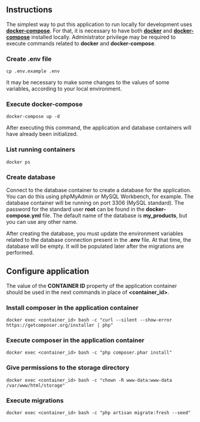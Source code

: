 ## Instructions
The simplest way to put this application to run locally for development uses [**docker-compose**](https://docs.docker.com/compose/).
For that, it is necessary to have both [**docker**](https://docs.docker.com/get-docker/) and [**docker-compose**](https://docs.docker.com/compose/) installed locally.
Administrator privilege may be required to execute commands related to **docker** and **docker-compose**.

### Create **.env** file
```
cp .env.example .env
```

It may be necessary to make some changes to the values of some variables, according to your local environment.

### Execute docker-compose
```
docker-compose up -d
```

After executing this command, the application and database containers will have already been initialized.

### List running containers
```
docker ps
```

### Create database
Connect to the database container to create a database for the application. You can do this using phpMyAdmin or MySQL Workbench, for example. The database container will be running on port 3306 (MySQL standard). The password for the standard user **root** can be found in the **docker-compose.yml** file.  The default name of the database is **my_products**, but you can use any other name.

After creating the database, you must update the environment variables related to the database connection present in the **.env** file. At that time, the database will be empty. It will be populated later after the migrations are performed.

## Configure application
The value of the **CONTAINER ID** property of the application container should be used in the next commands in place of **<container_id>**.

### Install composer in the application container
```
docker exec <container_id> bash -c "curl --silent --show-error https://getcomposer.org/installer | php"
```

### Execute composer in the application container
```
docker exec <container_id> bash -c "php composer.phar install"
```

### Give permissions to the storage directory
```
docker exec <container_id> bash -c "chown -R www-data:www-data /var/www/html/storage"
```

### Execute migrations
```
docker exec <container_id> bash -c "php artisan migrate:fresh --seed"
```
